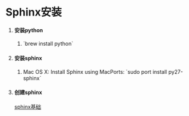 # Sphinx安装

1. #### 安装python

   1. \`brew install python\`
2. #### 安装sphinx

   1. Mac OS X: Install Sphinx using MacPorts: \`sudo port install py27-sphinx\`
3. #### 创建sphinx

      [sphinx基础](http://jwch.sdut.edu.cn/book/tool/UseSphinx.html#id5)
   #### 

### 



